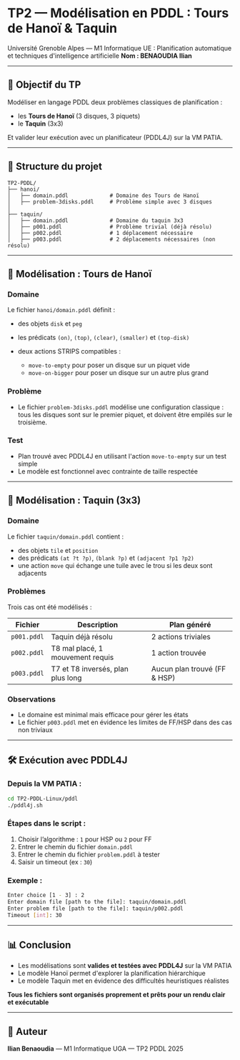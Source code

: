 # TP2 — Modélisation en PDDL : Tours de Hanoï & Taquin

Université Grenoble Alpes — M1 Informatique
UE : Planification automatique et techniques d'intelligence artificielle
**Nom : BENAOUDIA Ilian**

---

## 🌟 Objectif du TP

Modéliser en langage PDDL deux problèmes classiques de planification :

* les **Tours de Hanoï** (3 disques, 3 piquets)
* le **Taquin** (3x3)

Et valider leur exécution avec un planificateur (PDDL4J) sur la VM PATIA.

---

## 📂 Structure du projet

```
TP2-PDDL/
├── hanoi/
│   ├── domain.pddl             # Domaine des Tours de Hanoï
│   ├── problem-3disks.pddl     # Problème simple avec 3 disques
│
├── taquin/
│   ├── domain.pddl             # Domaine du taquin 3x3
│   ├── p001.pddl               # Problème trivial (déjà résolu)
│   ├── p002.pddl               # 1 déplacement nécessaire
│   ├── p003.pddl               # 2 déplacements nécessaires (non résolu)
```

---

## 🚀 Modélisation : Tours de Hanoï

### Domaine

Le fichier `hanoi/domain.pddl` définit :

* des objets `disk` et `peg`
* les prédicats `(on)`, `(top)`, `(clear)`, `(smaller)` et `(top-disk)`
* deux actions STRIPS compatibles :

  * `move-to-empty` pour poser un disque sur un piquet vide
  * `move-on-bigger` pour poser un disque sur un autre plus grand

### Problème

* Le fichier `problem-3disks.pddl` modélise une configuration classique :
  tous les disques sont sur le premier piquet, et doivent être empilés sur le troisième.

### Test

* Plan trouvé avec PDDL4J en utilisant l'action `move-to-empty` sur un test simple
* Le modèle est fonctionnel avec contrainte de taille respectée

---

## 🤖 Modélisation : Taquin (3x3)

### Domaine

Le fichier `taquin/domain.pddl` contient :

* des objets `tile` et `position`
* des prédicats `(at ?t ?p)`, `(blank ?p)` et `(adjacent ?p1 ?p2)`
* une action `move` qui échange une tuile avec le trou si les deux sont adjacents

### Problèmes

Trois cas ont été modélisés :

| Fichier     | Description                       | Plan généré                  |
| ----------- | --------------------------------- | ---------------------------- |
| `p001.pddl` | Taquin déjà résolu                | 2 actions triviales          |
| `p002.pddl` | T8 mal placé, 1 mouvement requis  | 1 action trouvée             |
| `p003.pddl` | T7 et T8 inversés, plan plus long | Aucun plan trouvé (FF & HSP) |

### Observations

* Le domaine est minimal mais efficace pour gérer les états
* Le fichier `p003.pddl` met en évidence les limites de FF/HSP dans des cas non triviaux

---

## 🛠️ Exécution avec PDDL4J

### Depuis la VM PATIA :

```bash
cd TP2-PDDL-Linux/pddl
./pddl4j.sh
```

### Étapes dans le script :

1. Choisir l’algorithme : `1` pour HSP ou `2` pour FF
2. Entrer le chemin du fichier `domain.pddl`
3. Entrer le chemin du fichier `problem.pddl` à tester
4. Saisir un timeout (ex : `30`)

### Exemple :

```bash
Enter choice [1 - 3] : 2
Enter domain file [path to the file]: taquin/domain.pddl
Enter problem file [path to the file]: taquin/p002.pddl
Timeout [int]: 30
```

---

## 📊 Conclusion

* Les modélisations sont **valides et testées avec PDDL4J** sur la VM PATIA
* Le modèle Hanoï permet d'explorer la planification hiérarchique
* Le modèle Taquin met en évidence des difficultés heuristiques réalistes

**Tous les fichiers sont organisés proprement et prêts pour un rendu clair et exécutable**

---

## 📅 Auteur

**Ilian Benaoudia** — M1 Informatique UGA — TP2 PDDL 2025